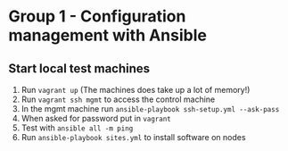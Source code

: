 # Group 1 - Configuration management with Ansible

## Start local test machines
1. Run `vagrant up` (The machines does take up a lot of memory!)
1. Run `vagrant ssh mgmt` to access the control machine
1. In the mgmt machine run `ansible-playbook ssh-setup.yml --ask-pass`
1. When asked for password put in `vagrant`
1. Test with `ansible all -m ping`
1. Run `ansible-playbook sites.yml` to install software on nodes
